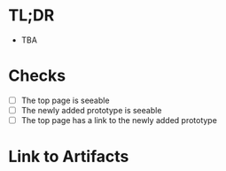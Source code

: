 # TL;DR
- TBA

# Checks

- [ ] The top page is seeable
- [ ] The newly added prototype is seeable
- [ ] The top page has a link to the newly added prototype

# Link to Artifacts

